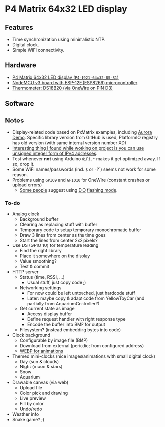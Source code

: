 
# P4 Matrix 64x32 LED display

<!-- TODO: short description -->

<!-- TODO: image or two -->




## Features

+ Time synchronization using minimalistic NTP.
+ Digital clock.
+ Simple WiFi connectivity.



## Hardware

+ [P4 Matrix 64x32 LED display (`P4-1921-64x32-8S-S1`)](https://vi.aliexpress.com/item/1005005293054289.html)
+ [NodeMCU v3 board with ESP-12E (ESP8266) microcontroller](https://mischianti.org/2022/02/09/nodemcu-v3-high-resolution-pinout-and-specs/)
+ [Thermometer: DS18B20 (via OneWire on PIN D3)](https://www.analog.com/media/en/technical-documentation/data-sheets/DS18B20.pdf)

<!-- TODO: links and more specific info -->





## Software

<!-- TODO: ... -->





## Notes

+ Display-related code based on PxMatrix examples, including [Aurora Demo](https://github.com/2dom/PxMatrix/blob/0c7c63c0248321a31dedcefcdaebc87df4624141/examples/Aurora_Demo/Aurora_Demo.ino). Specific library version from GitHub is used, PlatformIO registry has old version (with same internal version number XD)
+ [Interesting thing I found while working on project is you can use unsigned integer form of IPv4 addresses](https://www.browserling.com/tools/ip-to-dec).
+ Test whenever **not** using Arduino `WiFi.*` makes it get optimized away. If so, drop it.
+ Some WiFi names/passwords (incl. `$` or `-`?`) seems not work for some reason.
+ Problems using `GPIO9` and `GPIO10` for OneWire (constant crashes or upload errors)
	+ [Some people](https://www.letscontrolit.com/forum/viewtopic.php?t=1462) suggest using [DIO](https://hackaday.com/2017/10/01/trouble-flashing-your-esp8266-meet-dio-and-qio/) [flashing mode](https://docs.platformio.org/en/stable/platforms/espressif8266.html#flash-mode).



### To-do

+ Analog clock
	- Background buffer
	- Clearing as replacing stuff with buffer
	- Temporary code to setup temporary monochromatic buffer
	- Draw 3 lines from center as the time goes
	- Start the lines from center 2x2 pixels?
+ Use DS (GPIO 10) for temperature reading
	- Find the right library
	- Place it somewhere on the display
	- Value smoothing?
	- Test & commit
+ HTTP server
	+ Status (time, RSSI, ...)
		- Usual stuff, just copy code ;)
	+ Networking settings
		- For now could be left untouched, just hardcode stuff
		- Later: maybe copy & adapt code from YellowToyCar (and partially from AquariumController?)
	+ Get current state as image
		- Access display buffer
		- Define request handler with right response type
		- Encode the buffer into BMP for output
	+ Filesystem? (instead embedding bytes into code)
+ Clock background
	+ Configurable by image file (BMP)
	+ Download from external (periodic; from configured address)
	+ [WEBP for animations](https://discuss.tidbyt.com/t/gif-vs-webp/694/3) 
+ Themed mini-clocks (nice images/animations with small digital clock)
	+ Day (sun & clouds)
	+ Night (moon & stars)
	+ Snow
	+ Aquarium
+ Drawable canvas (via web)
	+ Upload file
	+ Color pick and drawing
	+ Live preview
	+ Fill by color
	+ Undo/redo
+ Weather info
+ Snake game? ;)


